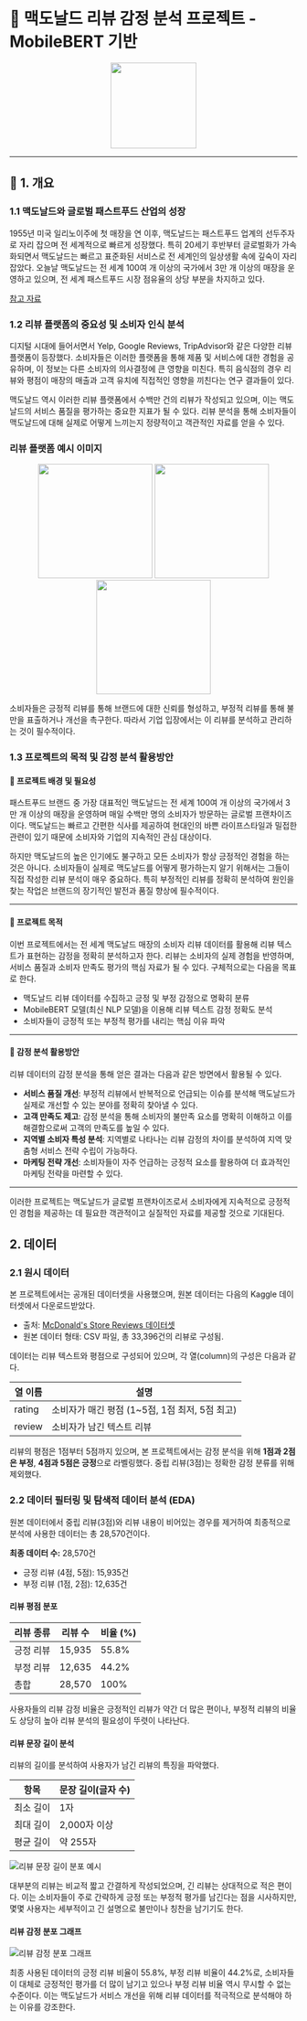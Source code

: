 # 🍔 맥도날드 리뷰 감정 분석 프로젝트 - MobileBERT 기반

<p align="center">
  <img src="https://upload.wikimedia.org/wikipedia/commons/5/5c/McDonald%27s_Arch.svg" width="150"/>
</p>

---

## 📌 1. 개요

### 1.1 맥도날드와 글로벌 패스트푸드 산업의 성장

1955년 미국 일리노이주에 첫 매장을 연 이후, 맥도날드는 패스트푸드 업계의 선두주자로 자리 잡으며 전 세계적으로 빠르게 성장했다. 특히 20세기 후반부터 글로벌화가 가속화되면서 맥도날드는 빠르고 표준화된 서비스로 전 세계인의 일상생활 속에 깊숙이 자리 잡았다. 오늘날 맥도날드는 전 세계 100여 개 이상의 국가에서 3만 개 이상의 매장을 운영하고 있으며, 전 세계 패스트푸드 시장 점유율의 상당 부분을 차지하고 있다.

[참고 자료](https://www.mcdonalds.com/us/en-us/about-us.html)

### 1.2 리뷰 플랫폼의 중요성 및 소비자 인식 분석

디지털 시대에 들어서면서 Yelp, Google Reviews, TripAdvisor와 같은 다양한 리뷰 플랫폼이 등장했다. 소비자들은 이러한 플랫폼을 통해 제품 및 서비스에 대한 경험을 공유하며, 이 정보는 다른 소비자의 의사결정에 큰 영향을 미친다. 특히 음식점의 경우 리뷰와 평점이 매장의 매출과 고객 유치에 직접적인 영향을 끼친다는 연구 결과들이 있다.

맥도날드 역시 이러한 리뷰 플랫폼에서 수백만 건의 리뷰가 작성되고 있으며, 이는 맥도날드의 서비스 품질을 평가하는 중요한 지표가 될 수 있다. 리뷰 분석을 통해 소비자들이 맥도날드에 대해 실제로 어떻게 느끼는지 정량적이고 객관적인 자료를 얻을 수 있다.

### 리뷰 플랫폼 예시 이미지

<p align="center">
  <img src="https://upload.wikimedia.org/wikipedia/commons/thumb/b/b4/Google_reviews_logo.svg/2560px-Google_reviews_logo.svg.png" width="200" />
  <img src="https://upload.wikimedia.org/wikipedia/commons/thumb/a/ad/Yelp_Logo.svg/2560px-Yelp_Logo.svg.png" width="200" />
  <img src="https://upload.wikimedia.org/wikipedia/commons/thumb/5/58/TripAdvisor_Logo.svg/2560px-TripAdvisor_Logo.svg.png" width="200" />
</p>

소비자들은 긍정적 리뷰를 통해 브랜드에 대한 신뢰를 형성하고, 부정적 리뷰를 통해 불만을 표출하거나 개선을 촉구한다. 따라서 기업 입장에서는 이 리뷰를 분석하고 관리하는 것이 필수적이다.

### 1.3 프로젝트의 목적 및 감정 분석 활용방안

#### 📍 프로젝트 배경 및 필요성

패스트푸드 브랜드 중 가장 대표적인 맥도날드는 전 세계 100여 개 이상의 국가에서 3만 개 이상의 매장을 운영하며 매일 수백만 명의 소비자가 방문하는 글로벌 프랜차이즈이다. 맥도날드는 빠르고 간편한 식사를 제공하여 현대인의 바쁜 라이프스타일과 밀접한 관련이 있기 때문에 소비자와 기업의 지속적인 관심 대상이다.

하지만 맥도날드의 높은 인기에도 불구하고 모든 소비자가 항상 긍정적인 경험을 하는 것은 아니다. 소비자들이 실제로 맥도날드를 어떻게 평가하는지 알기 위해서는 그들이 직접 작성한 리뷰 분석이 매우 중요하다. 특히 부정적인 리뷰를 정확히 분석하여 원인을 찾는 작업은 브랜드의 장기적인 발전과 품질 향상에 필수적이다.

---

#### 🎯 프로젝트 목적

이번 프로젝트에서는 전 세계 맥도날드 매장의 소비자 리뷰 데이터를 활용해 리뷰 텍스트가 표현하는 감정을 정확히 분석하고자 한다. 리뷰는 소비자의 실제 경험을 반영하며, 서비스 품질과 소비자 만족도 평가의 핵심 자료가 될 수 있다. 구체적으로는 다음을 목표로 한다.

- 맥도날드 리뷰 데이터를 수집하고 긍정 및 부정 감정으로 명확히 분류
- MobileBERT 모델(최신 NLP 모델)을 이용해 리뷰 텍스트 감정 정확도 분석
- 소비자들이 긍정적 또는 부정적 평가를 내리는 핵심 이유 파악

---

#### 📌 감정 분석 활용방안

리뷰 데이터의 감정 분석을 통해 얻은 결과는 다음과 같은 방면에서 활용될 수 있다.

- **서비스 품질 개선**: 부정적 리뷰에서 반복적으로 언급되는 이슈를 분석해 맥도날드가 실제로 개선할 수 있는 분야를 정확히 찾아낼 수 있다.
- **고객 만족도 제고**: 감정 분석을 통해 소비자의 불만족 요소를 명확히 이해하고 이를 해결함으로써 고객의 만족도를 높일 수 있다.
- **지역별 소비자 특성 분석**: 지역별로 나타나는 리뷰 감정의 차이를 분석하여 지역 맞춤형 서비스 전략 수립이 가능하다.
- **마케팅 전략 개선**: 소비자들이 자주 언급하는 긍정적 요소를 활용하여 더 효과적인 마케팅 전략을 마련할 수 있다.

---

이러한 프로젝트는 맥도날드가 글로벌 프랜차이즈로서 소비자에게 지속적으로 긍정적인 경험을 제공하는 데 필요한 객관적이고 실질적인 자료를 제공할 것으로 기대된다.


## 2. 데이터

### 2.1 원시 데이터

본 프로젝트에서는 공개된 데이터셋을 사용했으며, 원본 데이터는 다음의 Kaggle 데이터셋에서 다운로드받았다.

- 출처: [McDonald's Store Reviews 데이터셋](https://www.kaggle.com/datasets/nelgiriyewithana/mcdonalds-store-reviews)
- 원본 데이터 형태: CSV 파일, 총 33,396건의 리뷰로 구성됨.

데이터는 리뷰 텍스트와 평점으로 구성되어 있으며, 각 열(column)의 구성은 다음과 같다.

| 열 이름 | 설명 |
|--------|------|
| rating | 소비자가 매긴 평점 (1~5점, 1점 최저, 5점 최고) |
| review | 소비자가 남긴 텍스트 리뷰 |

리뷰의 평점은 1점부터 5점까지 있으며, 본 프로젝트에서는 감정 분석을 위해 **1점과 2점은 부정**, **4점과 5점은 긍정**으로 라벨링했다. 중립 리뷰(3점)는 정확한 감정 분류를 위해 제외했다.

### 2.2 데이터 필터링 및 탐색적 데이터 분석 (EDA)

원본 데이터에서 중립 리뷰(3점)와 리뷰 내용이 비어있는 경우를 제거하여 최종적으로 분석에 사용한 데이터는 총 28,570건이다.

**최종 데이터 수:** 28,570건  
- 긍정 리뷰 (4점, 5점): 15,935건
- 부정 리뷰 (1점, 2점): 12,635건

#### 리뷰 평점 분포

| 리뷰 종류 | 리뷰 수 | 비율 (%) |
|-----------|---------|----------|
| 긍정 리뷰 | 15,935  | 55.8%    |
| 부정 리뷰 | 12,635  | 44.2%    |
| 총합      | 28,570  | 100%     |

사용자들의 리뷰 감정 비율은 긍정적인 리뷰가 약간 더 많은 편이나, 부정적 리뷰의 비율도 상당히 높아 리뷰 분석의 필요성이 뚜렷이 나타난다.

#### 리뷰 문장 길이 분석

리뷰의 길이를 분석하여 사용자가 남긴 리뷰의 특징을 파악했다.

| 항목 | 문장 길이(글자 수) |
|------|-------------------|
| 최소 길이 | 1자 |
| 최대 길이 | 2,000자 이상 |
| 평균 길이 | 약 255자 |

![리뷰 문장 길이 분포 예시](https://github.com/rlagnldlf/Capstone_Project/assets/136410965/5580086f-ba97-4d85-89da-345f74d1fdc6)

대부분의 리뷰는 비교적 짧고 간결하게 작성되었으며, 긴 리뷰는 상대적으로 적은 편이다. 이는 소비자들이 주로 간략하게 긍정 또는 부정적 평가를 남긴다는 점을 시사하지만, 몇몇 사용자는 세부적이고 긴 설명으로 불만이나 칭찬을 남기기도 한다.

#### 리뷰 감정 분포 그래프

![리뷰 감정 분포 그래프](https://github.com/rlagnldlf/Capstone_Project/assets/136410965/0b25e5cf-f9ad-4862-97db-eeaaeaab76b0)

최종 사용된 데이터의 긍정 리뷰 비율이 55.8%, 부정 리뷰 비율이 44.2%로, 소비자들이 대체로 긍정적인 평가를 더 많이 남기고 있으나 부정 리뷰 비율 역시 무시할 수 없는 수준이다. 이는 맥도날드가 서비스 개선을 위해 리뷰 데이터를 적극적으로 분석해야 하는 이유를 강조한다.


